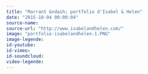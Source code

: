 ```yaml
---
title: "Marrant &ndash; portfolio d'Isabel & Helen"
date: "2015-10-04 00:00:04"
source-name:
source-url: "http://www.isabelandhelen.com/"
image: "portfolio-isabelandhelen-1.PNG"
image-legende:
id-youtube:
id-vimeo:
id-soundcloud:
video-legende:
---
```

